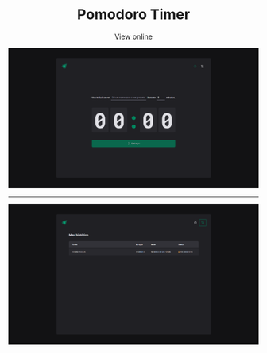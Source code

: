 <h1 align="center">
Pomodoro Timer
</h1>

<p align="center">
<a href="https://pomodoro-react-ts-6ejq.vercel.app/" target="_blank">View online<a/>
</p>



![alt text](./Screenshot_1.png)

---

![alt text](./Screenshot_2.png)


